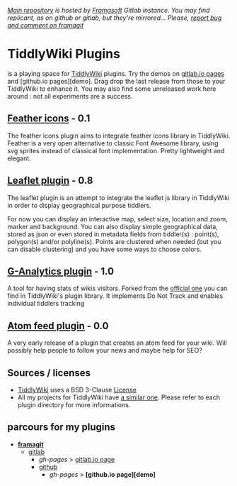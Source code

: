 *[Main repository][repo] is hosted by [Framasoft][framasoft] Gitlab instance. You may find replicant, as on github or gitlab, but they're mirrored... Please, [report bug and comment on framagit][issues]*

# TiddlyWiki Plugins
is a playing space for [TiddlyWiki][tiddlywiki] plugins. Try the demos on [gitlab.io pages][gl-pages] and [github.io pages][demo]. Drag drop the last release from those to your TiddlyWiki to enhance it. You may also find some unreleased work here around : not all experiments are a success.

## [Feather icons](./plugins/sycom/feather-icons) - 0.1
The feather icons plugin aims to integrate feather icons library in TiddlyWiki. Feather is a very open alternative to classic Font Awesome library, using svg sprites instead of classical font implementation. Pretty lightweight and elegant.

## [Leaflet plugin](./plugins/sycom/leaflet) - 0.8
The leaflet plugin is an attempt to integrate the leaflet js library in TiddlyWiki in order to display geographical purpose tiddlers.

For now you can display an interactive map, select size, location and zoom, marker and background. You can also display simple geographical data, stored as json or even stored in metadata fields from tiddler(s) : point(s), polygon(s) and/or polyline(s). Points are clustered when needed (but you can disable clustering) and you have some ways to choose colors.

## [G-Analytics plugin](./plugins/sycom/g-analytics) - 1.0
A tool for having stats of wikis visitors. Forked from the [official one][tw-ga-official] you can find in TiddlyWiki's plugin library. It implements Do Not Track and enables individual tiddlers tracking

## [Atom feed plugin](./plugins/sycom/atom-feed) - 0.0
A very early release of a plugin that creates an atom feed for your wiki. Will possibly help people to follow your news and maybe help for SEO?

## Sources / licenses
* [TiddlyWiki][tiddlywiki] uses a BSD 3-Clause [License][tw-license]
* All my projects for TiddlyWiki have [a similar one](LICENSE.md). Please refer to each plugin directory for more informations.

## parcours for my plugins
* **[framagit][repo]**
    * [gitlab][gitlab]
        * *gh-pages* > [gitlab.io page][gl-pages]
        * [github][github]
            * *gh-pages* > **[github.io page][demo]**

[repo]: https://framagit.org/sycom/TiddlyWiki-Plugins
[issues]: https://framagit.org/sycom/TiddlyWiki-Plugins/issues
[gitlab]: https://gitlab.com/sycom/TiddlyWiki-Plugins
[gl-pages]: http://sycom.gitlab.io/TiddlyWiki-Plugins/#Leaflet%20plugin
[github]: https://github.com/sycom/TiddlyWiki-Plugins
[tw-ga-official]: https://github.com/sycom/TiddlyWiki5/plugins/tiddlywiki/googleanalytics
[tw-license]: https://github.com/Jermolene/TiddlyWiki5/blob/master/license

[framasoft]: http://framasoft.org
[tiddlywiki]: http://tiddlywiki.com
